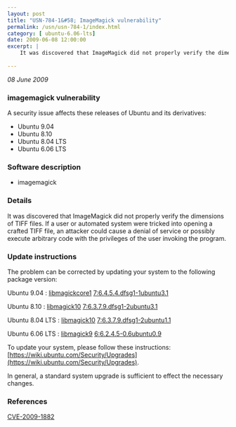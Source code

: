 ```yaml
---
layout: post
title: "USN-784-1&#58; ImageMagick vulnerability"
permalink: /usn/usn-784-1/index.html
category: [ ubuntu-6.06-lts]
date: 2009-06-08 12:00:00
excerpt: |
    It was discovered that ImageMagick did not properly verify the dimensions of TIFF files. If a user or automated system were tricked into opening a crafted TIFF file, an attacker could cause a denial of service or possibly execute arbitrary code with the privileges of the user invoking the program. 
    
--- 
```

 
 

*08 June 2009*

### imagemagick vulnerability

A security issue affects these releases of Ubuntu and its derivatives:

* Ubuntu 9.04
* Ubuntu 8.10
* Ubuntu 8.04 LTS
* Ubuntu 6.06 LTS

### Software description

* imagemagick 

### Details

It was discovered that ImageMagick did not properly verify the dimensions of TIFF files. If a user or automated system were tricked into opening a crafted TIFF file, an attacker could cause a denial of service or possibly execute arbitrary code with the privileges of the user invoking the program. 

### Update instructions

The problem can be corrected by updating your system to the following package version:

Ubuntu 9.04
 : [libmagickcore1](https://launchpad.net/ubuntu/+source/imagemagick) <span> [7:6.4.5.4.dfsg1-1ubuntu3.1](https://launchpad.net/ubuntu/+source/imagemagick/7:6.4.5.4.dfsg1-1ubuntu3.1) </span> 

Ubuntu 8.10
 : [libmagick10](https://launchpad.net/ubuntu/+source/imagemagick) <span> [7:6.3.7.9.dfsg1-2ubuntu3.1](https://launchpad.net/ubuntu/+source/imagemagick/7:6.3.7.9.dfsg1-2ubuntu3.1) </span> 

Ubuntu 8.04 LTS
 : [libmagick10](https://launchpad.net/ubuntu/+source/imagemagick) <span> [7:6.3.7.9.dfsg1-2ubuntu1.1](https://launchpad.net/ubuntu/+source/imagemagick/7:6.3.7.9.dfsg1-2ubuntu1.1) </span> 

Ubuntu 6.06 LTS
 : [libmagick9](https://launchpad.net/ubuntu/+source/imagemagick) <span> [6:6.2.4.5-0.6ubuntu0.9](https://launchpad.net/ubuntu/+source/imagemagick/6:6.2.4.5-0.6ubuntu0.9) </span> 

To update your system, please follow these instructions: [https://wiki.ubuntu.com/Security/Upgrades](https://wiki.ubuntu.com/Security/Upgrades).

In general, a standard system upgrade is sufficient to effect the necessary changes. 

### References

 
 [CVE-2009-1882](http://people.ubuntu.com/~ubuntu-security/cve/CVE-2009-1882)
 

